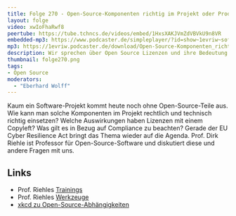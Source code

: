 ```yaml
---
title: Folge 270 - Open-Source-Komponenten richtig im Projekt oder Produkt verwenden mit Prof. Dirk Riehle
layout: folge
video: xwIoFhaRwf8
peertube: https://tube.tchncs.de/videos/embed/1HxsXAKJVmZdVBVkU9n8VR
embedded-mp3: https://www.podcaster.de/simpleplayer/?id=show~1evriw~software-architektur-im-stream~pod-df747f7208f4e8a1558914ff83d8&v=1751640074
mp3: https://1evriw.podcaster.de/download/Open-Source-Komponenten_richtig_im_Projekt_oder_Produkt_verwenden_mit_Prof_Dirk_Riehle.mp3
description: Wir sprechen über Open Source Lizenzen und ihre Bedeutung für die Software-Entwicklung.
thumbnail: folge270.png
tags:
- Open Source
moderators:
  - "Eberhard Wolff"
---
```


Kaum ein Software-Projekt kommt heute noch ohne Open-Source-Teile
aus. Wie kann man solche Komponenten im Projekt rechtlich und
technisch richtig einsetzen? Welche Auswirkungen haben Lizenzen mit
einem Copyleft? Was gilt es in Bezug auf Compliance zu beachten?
Gerade der EU Cyber Resilience Act bringt das Thema wieder auf die
Agenda. Prof. Dirk Riehle ist Professor für Open-Source-Software und
diskutiert diese und andere Fragen mit uns.

## Links

- Prof. Riehles [Trainings](https://bayave.com/osc)
- Prof. Riehles [Werkzeuge](https://scatool.com)
- [xkcd zu Open-Source-Abhängigkeiten](https://xkcd.com/2347/)
